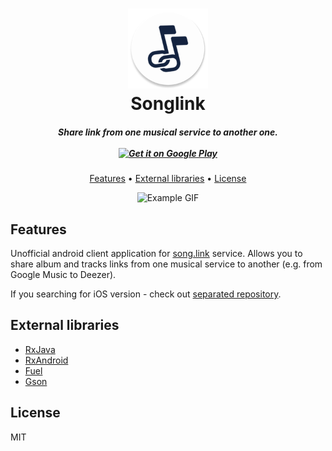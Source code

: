 <h1 align="center">
  <img src=".github/logo.png" alt="Songlink Logo" width="128">
  <br>
  Songlink
</h1>

<h5 align="center">
  Share link from one musical service to another one.
  <br>
  <br>
  <a href="https://play.google.com/store/apps/details?id=info.karelov.songlink&utm_source=github&pcampaignid=MKT-Other-global-all-co-prtnr-py-PartBadge-Mar2515-1">
    <img alt="Get it on Google Play" src="https://play.google.com/intl/en_us/badges/images/generic/en_badge_web_generic.png" height="64">
  </a>
</h5>

<p align="center">
  <a href="#features">Features</a> •
  <a href="#external-libraries">External libraries</a> •
  <a href="#license">License</a>
</p>

<p align="center">
  <img src=".github/example.gif" alt="Example GIF">
</p>

## Features

Unofficial android client application for [song.link](https://song.link) service. Allows you to share album and tracks links from one musical service to another (e.g. from Google Music to Deezer).

If you searching for iOS version - check out [separated repository](https://github.com/Ty3uK/songlink-ios).


## External libraries

- [RxJava](https://github.com/ReactiveX/RxJava)
- [RxAndroid](https://github.com/ReactiveX/RxAndroid)
- [Fuel](https://github.com/kittinunf/Fuel)
- [Gson](https://github.com/google/gson)

## License

MIT